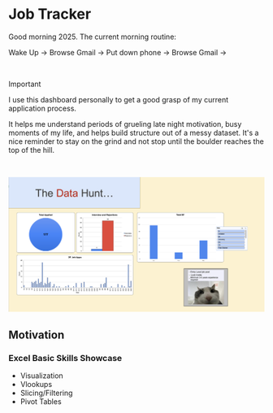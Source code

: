 # Job Tracker
Good morning 2025. The current morning routine:

Wake Up -> Browse Gmail -> Put down phone -> Browse Gmail ->

<br>

> [!IMPORTANT]
>
> I use this dashboard personally to get a good grasp of my current
> application process.
>
> It helps me understand periods of
> grueling late night motivation, busy moments of my life,
> and helps build structure out of a messy dataset. It's a nice
> reminder to stay on the grind and not stop until the boulder
> reaches the top of the hill. 
> 


<br>

![alt text](/arise/beru.png)

## Motivation

### Excel Basic Skills Showcase

- Visualization
- Vlookups
- Slicing/Filtering
- Pivot Tables
